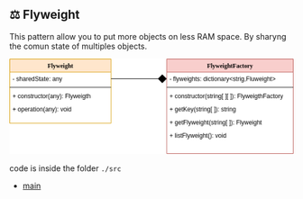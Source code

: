 
 ## :balance_scale: Flyweight
 
 This pattern allow you to put more objects on less RAM space. By sharyng the comun state of multiples objects.
 
  <img src= "./assets/structural/Flyweight.png">
 
 code is inside the folder `./src`
 
  * [main](https://github.com/nicolaskruger/designPatterns)
